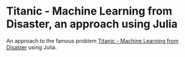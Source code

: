 # Titanic - Machine Learning from Disaster, an approach using Julia

An approach to the famous problem [Titanic - Machine Learning from Disaster](https://www.kaggle.com/competitions/titanic/overview) using Julia.